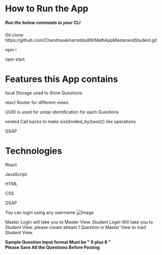 
<h1>How to Run the App</h1>
<h5>Run the below commads in your CLI</h5>
<p>Git clone https://github.com/Chandrasekharrebba99/MathAppMasterandStudent.git </p>
<p>npm i </p>
<p>npm start</p>

<h1>Features this App contains</h1>
<p>local Storage used to Store Questions</p>
<p>react Router for different views</p>
<p>UUID is used for uniqe identification for each Questions</p>
<p>nested Call backs to make six(divided_by(two())) like operations </p>
<p>GSAP</p>

<h1>Technologies</h1>
<p>React</p>
<p>JavaScript</p>
<p>HTML</p>
<p>CSS</p>
<p>GSAP</p>

You can login using any username
![image](https://user-images.githubusercontent.com/107473952/224496493-81a154ee-1099-4670-974a-471fa927d55c.png)

Master Login will take you to Master View. Student Login Will take you to Student View. 
please create atleast 1 Question in Master View to load Student View.

<Strong>Sample Question Input format Must be  " 9 plus 6 "</Strong>
</br>
<Strong>Please Save All the Questions Before Posting</Strog>

